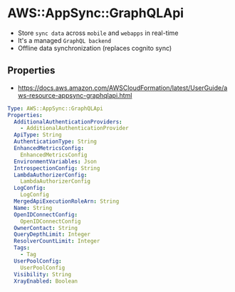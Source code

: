 # AWS::AppSync::GraphQLApi

- Store `sync data` across `mobile` and `webapps` in real-time
- It's a managed `GraphQL backend`
- Offline data synchronization (replaces cognito sync)

## Properties

- <https://docs.aws.amazon.com/AWSCloudFormation/latest/UserGuide/aws-resource-appsync-graphqlapi.html>

```yaml
Type: AWS::AppSync::GraphQLApi
Properties:
  AdditionalAuthenticationProviders:
    - AdditionalAuthenticationProvider
  ApiType: String
  AuthenticationType: String
  EnhancedMetricsConfig:
    EnhancedMetricsConfig
  EnvironmentVariables: Json
  IntrospectionConfig: String
  LambdaAuthorizerConfig:
    LambdaAuthorizerConfig
  LogConfig:
    LogConfig
  MergedApiExecutionRoleArn: String
  Name: String
  OpenIDConnectConfig:
    OpenIDConnectConfig
  OwnerContact: String
  QueryDepthLimit: Integer
  ResolverCountLimit: Integer
  Tags:
    - Tag
  UserPoolConfig:
    UserPoolConfig
  Visibility: String
  XrayEnabled: Boolean
```
